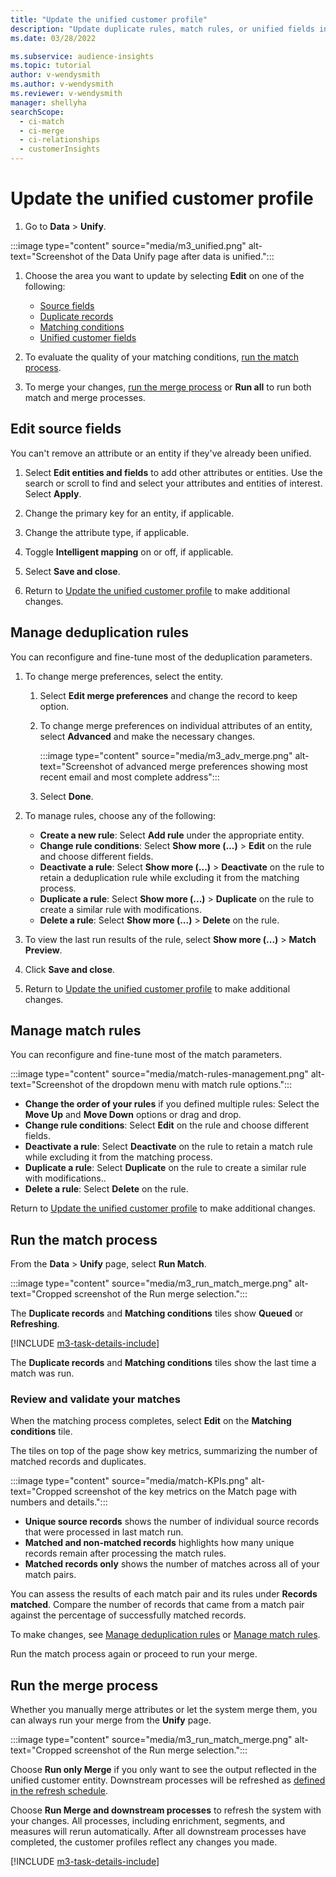 ```yaml
---
title: "Update the unified customer profile"
description: "Update duplicate rules, match rules, or unified fields in the unified customer profile."
ms.date: 03/28/2022

ms.subservice: audience-insights
ms.topic: tutorial
author: v-wendysmith
ms.author: v-wendysmith
ms.reviewer: v-wendysmith
manager: shellyha
searchScope: 
  - ci-match
  - ci-merge
  - ci-relationships
  - customerInsights
---
```


# Update the unified customer profile

1. Go to **Data** > **Unify**.

:::image type="content" source="media/m3_unified.png" alt-text="Screenshot of the Data Unify page after data is unified.":::

1. Choose the area you want to update by selecting **Edit** on one of the following:
   - [Source fields](#edit-source-fields)
   - [Duplicate records](#manage-deduplication-rules)
   - [Matching conditions](#manage-match-rules)
   - [Unified customer fields](merge-entities.md)

1. To evaluate the quality of your matching conditions, [run the match process](#run-the-match-process).

1. To merge your changes, [run the merge process](#run-the-merge-process) or **Run all** to run both match and merge processes.

## Edit source fields

You can't remove an attribute or an entity if they've already been unified.

1. Select **Edit entities and fields** to add other attributes or entities. Use the search or scroll to find and select your attributes and entities of interest. Select **Apply**.

1. Change the primary key for an entity, if applicable.

1. Change the attribute type, if applicable.

1. Toggle **Intelligent mapping** on or off, if applicable.

1. Select **Save and close**.

1. Return to [Update the unified customer profile](#update-the-unified-customer-profile) to make additional changes.

## Manage deduplication rules

You can reconfigure and fine-tune most of the deduplication parameters.

1. To change merge preferences, select the entity.
   1. Select **Edit merge preferences** and change the record to keep option.
   1. To change merge preferences on individual attributes of an entity, select **Advanced** and make the necessary changes.

      :::image type="content" source="media/m3_adv_merge.png" alt-text="Screenshot of advanced merge preferences showing most recent email and most complete address":::

   1. Select **Done**.

1. To manage rules, choose any of the following:

   - **Create a new rule**: Select **Add rule** under the appropriate entity.
   - **Change rule conditions**: Select **Show more (...)** > **Edit** on the rule and choose different fields.
   - **Deactivate a rule**: Select **Show more (...)** > **Deactivate** on the rule to retain a deduplication rule while excluding it from the matching process.
   - **Duplicate a rule**: Select **Show more (...)** > **Duplicate** on the rule to create a similar rule with modifications.
   - **Delete a rule**: Select **Show more (...)** > **Delete** on the rule.

1. To view the last run results of the rule, select **Show more (...)** > **Match Preview**.

1. Click **Save and close**.

1. Return to [Update the unified customer profile](#update-the-unified-customer-profile) to make additional changes.

## Manage match rules

You can reconfigure and fine-tune most of the match parameters.

:::image type="content" source="media/match-rules-management.png" alt-text="Screenshot of the dropdown menu with match rule options.":::

- **Change the order of your rules** if you defined multiple rules: Select the **Move Up** and **Move Down** options or drag and drop.
- **Change rule conditions**: Select **Edit** on the rule and choose different fields.
- **Deactivate a rule**: Select **Deactivate** on the rule to retain a match rule while excluding it from the matching process.
- **Duplicate a rule**: Select **Duplicate** on the rule to create a similar rule with modifications..
- **Delete a rule**: Select **Delete** on the rule.

Return to [Update the unified customer profile](#update-the-unified-customer-profile) to make additional changes.

## Run the match process

From the **Data** > **Unify** page, select **Run Match**.

:::image type="content" source="media/m3_run_match_merge.png" alt-text="Cropped screenshot of the Run merge selection.":::

The **Duplicate records** and **Matching conditions** tiles show **Queued** or **Refreshing**.

[!INCLUDE [m3-task-details-include](../includes/m3-task-details.md)]

The **Duplicate records** and **Matching conditions** tiles show the last time a match was run.

### Review and validate your matches

When the matching process completes, select **Edit** on the **Matching conditions** tile.

The tiles on top of the page show key metrics, summarizing the number of matched records and duplicates.

:::image type="content" source="media/match-KPIs.png" alt-text="Cropped screenshot of the key metrics on the Match page with numbers and details.":::

- **Unique source records** shows the number of individual source records that were processed in last match run.
- **Matched and non-matched records** highlights how many unique records remain after processing the match rules.
- **Matched records only** shows the number of matches across all of your match pairs.

You can assess the results of each match pair and its rules under **Records matched**. Compare the number of records that came from a match pair against the percentage of successfully matched records.

To make changes, see [Manage deduplication rules](#manage-deduplication-rules) or [Manage match rules](#manage-match-rules).

Run the match process again or proceed to run your merge.

## Run the merge process

Whether you manually merge attributes or let the system merge them, you can always run your merge from the **Unify** page.

:::image type="content" source="media/m3_run_match_merge.png" alt-text="Cropped screenshot of the Run merge selection.":::

Choose **Run only Merge** if you only want to see the output reflected in the unified customer entity. Downstream processes will be refreshed as [defined in the refresh schedule](system.md#schedule-tab).

Choose **Run Merge and downstream processes** to refresh the system with your changes. All processes, including enrichment, segments, and measures will rerun automatically. After all downstream processes have completed, the customer profiles reflect any changes you made.

[!INCLUDE [m3-task-details-include](../includes/m3-task-details.md)]
